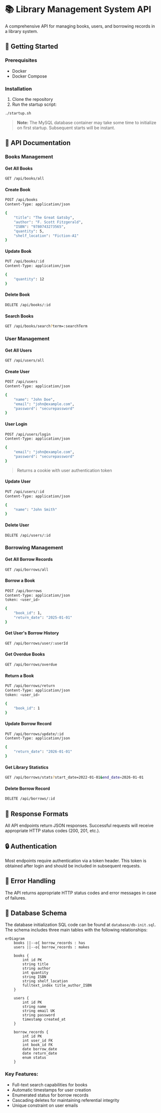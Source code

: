 # 📚 Library Management System API

A comprehensive API for managing books, users, and borrowing records in a library system.

## 🚀 Getting Started

### Prerequisites
- Docker
- Docker Compose

### Installation
1. Clone the repository
2. Run the startup script:
```bash
./startup.sh
```

> **Note:** The MySQL database container may take some time to initialize on first startup. Subsequent starts will be instant.

## 🔑 API Documentation

### Books Management

#### Get All Books
```bash
GET /api/books/all
```

#### Create Book
```bash
POST /api/books
Content-Type: application/json

{
    "title": "The Great Gatsby",
    "author": "F. Scott Fitzgerald",
    "ISBN": "9780743273565",
    "quantity": 5,
    "shelf_location": "Fiction-A1"
}
```

#### Update Book
```bash
PUT /api/books/:id
Content-Type: application/json

{
    "quantity": 12
}
```

#### Delete Book
```bash
DELETE /api/books/:id
```

#### Search Books
```bash
GET /api/books/search?term=:searchTerm
```

### User Management

#### Get All Users
```bash
GET /api/users/all
```

#### Create User
```bash
POST /api/users
Content-Type: application/json

{
    "name": "John Doe",
    "email": "john@example.com",
    "password": "securepassword"
}
```

#### User Login
```bash
POST /api/users/login
Content-Type: application/json

{
    "email": "john@example.com",
    "password": "securepassword"
}
```
> Returns a cookie with user authentication token

#### Update User
```bash
PUT /api/users/:id
Content-Type: application/json

{
    "name": "John Smith"
}
```

#### Delete User
```bash
DELETE /api/users/:id
```

### Borrowing Management

#### Get All Borrow Records
```bash
GET /api/borrows/all
```

#### Borrow a Book
```bash
POST /api/borrows
Content-Type: application/json
token: <user_id>

{
    "book_id": 1,
    "return_date": "2025-01-01"
}
```

#### Get User's Borrow History
```bash
GET /api/borrows/user/:userId
```

#### Get Overdue Books
```bash
GET /api/borrows/overdue
```

#### Return a Book
```bash
PUT /api/borrows/return
Content-Type: application/json
token: <user_id>

{
    "book_id": 1
}
```

#### Update Borrow Record
```bash
PUT /api/borrows/update/:id
Content-Type: application/json

{
    "return_date": "2026-01-01"
}
```

#### Get Library Statistics
```bash
GET /api/borrows/stats?start_date=2022-01-01&end_date=2026-01-01
```

#### Delete Borrow Record
```bash
DELETE /api/borrows/:id
```

## 📝 Response Formats
All API endpoints return JSON responses. Successful requests will receive appropriate HTTP status codes (200, 201, etc.).

## 🔒 Authentication
Most endpoints require authentication via a token header. This token is obtained after login and should be included in subsequent requests.

## 🐛 Error Handling
The API returns appropriate HTTP status codes and error messages in case of failures.

## 💾 Database Schema

The database initialization SQL code can be found at `database/db-init.sql`. The schema includes three main tables with the following relationships:

```mermaid
erDiagram
    books ||--o{ borrow_records : has
    users ||--o{ borrow_records : makes

    books {
        int id PK
        string title
        string author
        int quantity
        string ISBN
        string shelf_location
        fulltext_index title_author_ISBN
    }

    users {
        int id PK
        string name
        string email UK
        string password
        timestamp created_at
    }

    borrow_records {
        int id PK
        int user_id FK
        int book_id FK
        date borrow_date
        date return_date
        enum status
    }
```

### Key Features:
- Full-text search capabilities for books
- Automatic timestamps for user creation
- Enumerated status for borrow records
- Cascading deletes for maintaining referential integrity
- Unique constraint on user emails